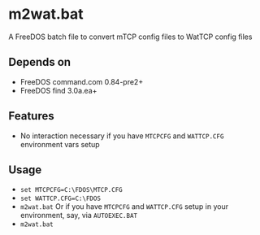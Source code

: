 # m2wat.bat
A FreeDOS batch file to convert mTCP config files to WatTCP config files

## Depends on
* FreeDOS command.com 0.84-pre2+
* FreeDOS find 3.0a.ea+

## Features
* No interaction necessary if you have `MTCPCFG` and `WATTCP.CFG` environment vars setup

## Usage
* `set MTCPCFG=C:\FDOS\MTCP.CFG`
* `set WATTCP.CFG=C:\FDOS`
* `m2wat.bat`
Or if you have `MTCPCFG` and `WATTCP.CFG` setup in your environment, say, via `AUTOEXEC.BAT`
* `m2wat.bat`
